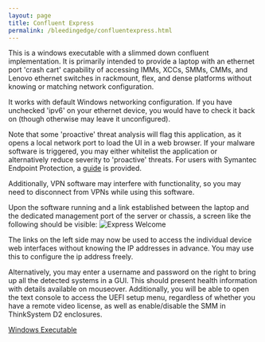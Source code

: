 ```yaml
---
layout: page
title: Confluent Express
permalink: /bleedingedge/confluentexpress.html
---
```


This is a windows executable with a slimmed down confluent implementation.  It
is primarily intended to provide a laptop with an ethernet port 'crash cart' 
capability of accessing IMMs, XCCs, SMMs, CMMs, and Lenovo ethernet switches in rackmount, flex, and dense platforms without knowing or matching network configuration.

It works with default Windows networking configuration.  If you have unchecked 'ipv6' on your ethernet device, you would have to check it back on (though otherwise may leave it unconfigured).

Note that some 'proactive' threat analysis will flag this application, as it opens a local network port to load the UI in a web browser.  If your malware software is triggered, you may either whitelist the application or alternatively reduce severity to 'proactive' threats.  For users with Symantec Endpoint Protection, a [guide]({{site.baseurl}}/bleedingedge/symantecguide.html) is provided.

Additionally, VPN software may interfere with functionality, so you may need
to disconnect from VPNs while using this software.

Upon the software running and a link established between the laptop and the
dedicated management port of the server or chassis, a screen like the following
should be visible:
![Express Welcome]({{site.baseurl}}/assets/0welcomescreen.png)

The links on the left side may now be used to access the individual device
web interfaces without knowing the IP addresses in advance.  You may use this
to configure the ip address freely.

Alternatively, you may enter a username and password on the right to bring up all the detected systems in a GUI.  This should present health information with
details available on mouseover.  Additionally, you will be able to open the text console to access the UEFI setup menu, regardless of whether you have a remote
video license, as well as enable/disable the SMM in ThinkSystem D2 enclosures.

[Windows Executable]({{site.baseurl}}/assets/confluentexpress-0.61.zip)

